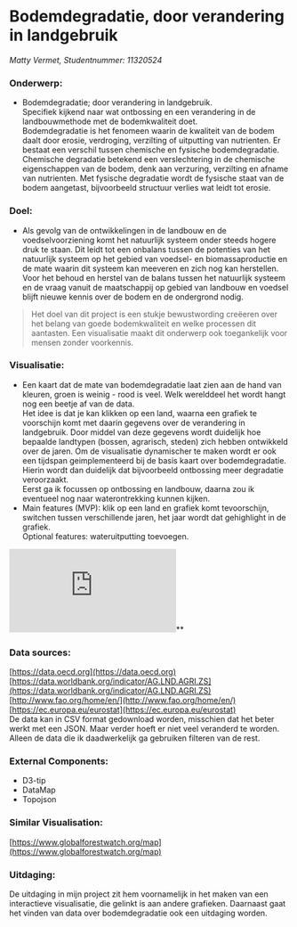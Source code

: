 # Bodemdegradatie, door verandering in landgebruik
*Matty Vermet, Studentnummer: 11320524*

### Onderwerp:
- Bodemdegradatie; door verandering in landgebruik.<br/>
  Specifiek kijkend naar wat ontbossing en een verandering in de landbouwmethode met de bodemkwaliteit doet. <br/>
  Bodemdegradatie is het fenomeen waarin de kwaliteit van de bodem daalt door erosie, verdroging, verzilting of uitputting van nutrienten.
  Er bestaat een verschil tussen chemische en fysische bodemdegradatie. Chemische degradatie betekend een verslechtering in de chemische
  eigenschappen van de bodem, denk aan verzuring, verzilting en afname van nutrienten. Met fysische degradatie wordt de fysische staat van 
  de bodem aangetast, bijvoorbeeld structuur verlies wat leidt tot erosie.
    
 ### Doel:
 - Als gevolg van de ontwikkelingen in de landbouw en de voedselvoorziening komt het natuurlijk systeem onder steeds hogere druk te staan.
   Dit leidt tot een onbalans tussen de potenties van het natuurlijk systeem op het gebied van voedsel- en biomassaproductie en de mate 
   waarin dit systeem kan meeveren en zich nog kan herstellen. Voor het behoud en herstel van de balans tussen het natuurlijk systeem en 
   de vraag vanuit de maatschappij op gebied van landbouw en voedsel blijft nieuwe kennis over de bodem en de ondergrond nodig.<br/>
 >Het doel van dit project is een stukje bewustwording creëeren over het belang van goede bodemkwaliteit en welke processen dit 
 aantasten. Een visualisatie maakt dit onderwerp ook toegankelijk voor mensen zonder voorkennis.   
  
### Visualisatie:
- Een kaart dat de mate van bodemdegradatie laat zien aan de hand van kleuren, groen is weinig - rood is veel. Welk werelddeel het wordt 
  hangt nog een beetje af van de data. <br/>
  Het idee is dat je kan klikken op een land, waarna een grafiek te voorschijn komt met daarin gegevens over de verandering in landgebruik.
  Door middel van deze gegevens wordt duidelijk hoe bepaalde landtypen (bossen, agrarisch, steden) zich hebben ontwikkeld over de jaren. 
  Om de visualisatie dynamischer te maken wordt er ook een tijdspan geimplementeerd bij de basis kaart over bodemdegradatie. Hierin wordt
  dan duidelijk dat bijvoorbeeld ontbossing meer degradatie veroorzaakt. <br/>
  Eerst ga ik focussen op ontbossing en landbouw, daarna zou ik eventueel nog naar waterontrekking kunnen kijken.
- Main features (MVP): klik op een land en grafiek komt tevoorschijn, switchen tussen verschillende jaren, het jaar wordt dat gehighlight
  in de grafiek.<br/>
  Optional features: wateruitputting toevoegen.
  
![alt tag](https://github.com/MSVermet/Project/blob/master/Project%20visualisation.pdf)**

### Data sources: <br />
[https://data.oecd.org](https://data.oecd.org)<br />
[https://data.worldbank.org/indicator/AG.LND.AGRI.ZS](https://data.worldbank.org/indicator/AG.LND.AGRI.ZS)<br />
[http://www.fao.org/home/en/](http://www.fao.org/home/en/)<br />
[https://ec.europa.eu/eurostat](https://ec.europa.eu/eurostat)<br />
De data kan in CSV format gedownload worden, misschien dat het beter werkt met een JSON. Maar verder hoeft er niet veel veranderd 
te worden. Alleen de data die ik daadwerkelijk ga gebruiken filteren van de rest. 

### External Components:
- D3-tip
- DataMap
- Topojson

### Similar Visualisation:<br />
[https://www.globalforestwatch.org/map](https://www.globalforestwatch.org/map)


### Uitdaging:<br/>
De uitdaging in mijn project zit hem voornamelijk in het maken van een interactieve visualisatie, die gelinkt is aan andere grafieken. 
Daarnaast gaat het vinden van data over bodemdegradatie ook een uitdaging worden. 

